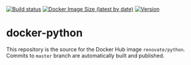 [![Build status](https://github.com/renovatebot/docker-python/workflows/build/badge.svg)](https://github.com/renovatebot/docker-python/actions?query=workflow%3Abuild)
[![Docker Image Size (latest by date)](https://img.shields.io/docker/image-size/renovate/python?sort=date)](https://hub.docker.com/r/renovate/python)
[![Version](https://img.shields.io/docker/v/renovate/python/latest)](https://hub.docker.com/r/renovate/python)

# docker-python

This repository is the source for the Docker Hub image `renovate/python`. Commits to `master` branch are automatically built and published.
